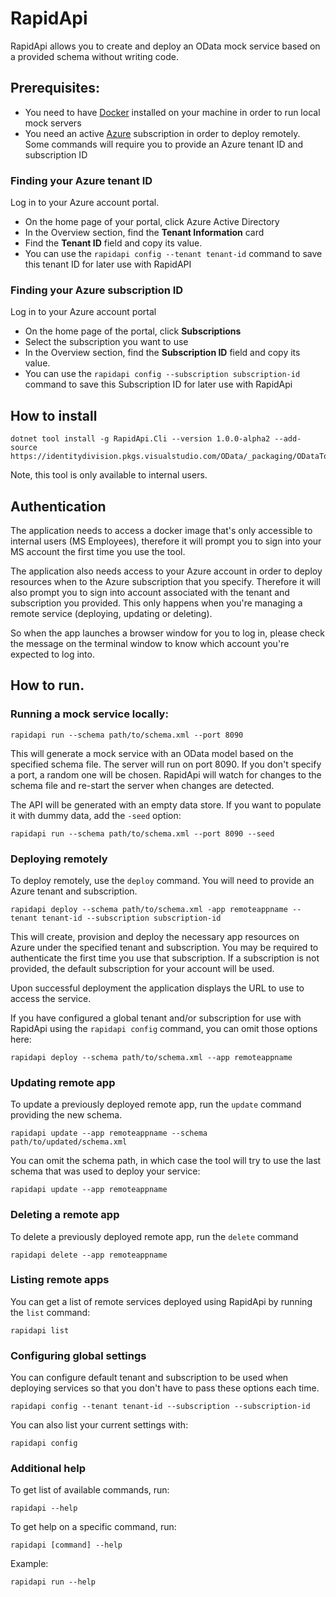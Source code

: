 # RapidApi

RapidApi allows you to create and deploy an OData mock service based on a provided schema without writing code.

## Prerequisites:
- You need to have [Docker](https://www.docker.com/) installed on your machine in order to run local mock servers
- You need an active [Azure](https://azure.microsoft.com/) subscription in order to deploy remotely. Some commands
will require you to provide an Azure tenant ID and subscription ID

### Finding your Azure tenant ID

Log in to your Azure account portal.
- On the home page of your portal, click Azure Active Directory
- In the Overview section, find the **Tenant Information** card
- Find the **Tenant ID** field and copy its value.
- You can use the `rapidapi config --tenant tenant-id` command to save this tenant ID for later use
with RapidAPI

### Finding your Azure subscription ID
Log in to your Azure account portal
- On the home page of the portal, click **Subscriptions**
- Select the subscription you want to use
- In the Overview section, find the **Subscription ID** field and copy its value.
- You can use the `rapidapi config --subscription subscription-id` command to save this
Subscription ID for later use with RapidApi

## How to install

```
dotnet tool install -g RapidApi.Cli --version 1.0.0-alpha2 --add-source https://identitydivision.pkgs.visualstudio.com/OData/_packaging/ODataTools/nuget/v3/index.json
```

Note, this tool is only available to internal users.

## Authentication

The application needs to access a docker image that's only accessible to internal users (MS Employees),
therefore it will prompt you to sign into your MS account the first time you use the tool.

The application also needs access to your Azure account in order to deploy resources when to the
Azure subscription that you specify. Therefore it will also prompt you to sign into account
associated with the tenant and subscription you provided. This only happens when you're managing
a remote service (deploying, updating or deleting).

So when the app launches a browser window for you to log in, please check the message on the terminal
window to know which account you're expected to log into.

## How to run.

### Running a mock service locally:

```
rapidapi run --schema path/to/schema.xml --port 8090
```

This will generate a mock service with an OData model based on the specified schema file.
The server will run on port 8090. If you don't specify a port, a random one will be chosen.
RapidApi will watch for changes to the schema file and re-start the server when changes are detected.

The API will be generated with an empty data store. If you want to populate it with dummy data, add the `-seed` option:

```
rapidapi run --schema path/to/schema.xml --port 8090 --seed
```

### Deploying remotely

To deploy remotely, use the `deploy` command. You will need to provide an Azure tenant and subscription.

```
rapidapi deploy --schema path/to/schema.xml -app remoteappname --tenant tenant-id --subscription subscription-id
```

This will create, provision and deploy the necessary app resources on Azure under the specified tenant and subscription.
You may be required to authenticate the first time you use that subscription. If a subscription is not provided,
the default subscription for your account will be used.


Upon successful deployment the application displays the URL to use to access the service.

If you have configured a global tenant and/or subscription for use with RapidApi using the `rapidapi config` command, you
can omit those options here:

```
rapidapi deploy --schema path/to/schema.xml --app remoteappname
```

### Updating remote app

To update a previously deployed remote app, run the `update` command providing the new schema.

```
rapidapi update --app remoteappname --schema path/to/updated/schema.xml
```

You can omit the schema path, in which case the tool will try to use
the last schema that was used to deploy your service:

```
rapidapi update --app remoteappname
```

### Deleting a remote app

To delete a previously deployed remote app, run the `delete` command

```
rapidapi delete --app remoteappname
```

### Listing remote apps

You can get a list of remote services deployed using RapidApi by running the `list` command:

```
rapidapi list
```

### Configuring global settings

You can configure default tenant and subscription to be used when deploying services so that
you don't have to pass these options each time.

```
rapidapi config --tenant tenant-id --subscription --subscription-id
```

You can also list your current settings with:

```
rapidapi config
```

### Additional help

To get list of available commands, run:
```
rapidapi --help
```

To get help on a specific command, run:

```
rapidapi [command] --help
```

Example:
```
rapidapi run --help
```

